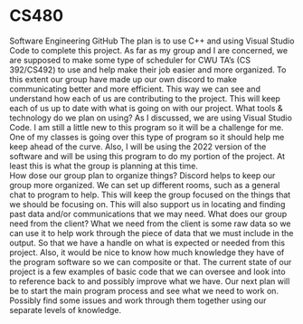 # CS480
Software Engineering GitHub
The plan is to use C++ and using Visual Studio Code to complete this project. As far as my group and I are concerned, we are supposed to make some type of scheduler for CWU TA’s (CS 392/CS492) to use and help make their job easier and more organized. To this extent our group have made up our own discord to make communicating better and more efficient. This way we can see and understand how each of us are contributing to the project. This will keep each of us up to date with what is going on with our project.
What tools & technology do we plan on using?  As I discussed, we are using Visual Studio Code. I am still a little new to this program so it will be a challenge for me. One of my classes is going over this type of program so it should help me keep ahead of the curve. Also, I will be using the 2022 version of the software and will be using this program to do my portion of the project. At least this is what the group is planning at this time.  
How dose our group plan to organize things? Discord helps to keep our group more organized. We can set up different rooms, such as a general chat to program to help. This will keep the group focused on the things that we should be focusing on. This will also support us in locating and finding past data and/or communications that we may need.
What does our group need from the client? What we need from the client is some raw data so we can use it to help work through the piece of data that we must include in the output. So that we have a handle on what is expected or needed from this project. Also, it would be nice to know how much knowledge they have of the program software so we can composite or that.
The current state of our project is a few examples of basic code that we can oversee and look into to reference back to and possibly improve what we have.
Our next plan will be to start the main program process and see what we need to work on. Possibly find some issues and work through them together using our separate levels of knowledge. 
